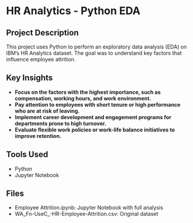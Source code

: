 # HR Analytics - Python EDA

## Project Description

This project uses Python to perform an exploratory data analysis (EDA) on IBM’s HR Analytics dataset. The goal was to understand key factors that influence employee attrition.

## Key Insights

- **Focus on the factors with the highest importance, such as compensation, working hours, and work environment.**
- **Pay attention to employees with short tenure or high performance who are at risk of leaving.**
- **Implement career development and engagement programs for departments prone to high turnover.**
- **Evaluate flexible work policies or work-life balance initiatives to improve retention.**

## Tools Used

- Python
- Jupyter Notebook

## Files

- Employee Attrition.ipynb: Jupyter Notebook with full analysis
- WA_Fn-UseC_-HR-Employee-Attrition.csv: Original dataset




